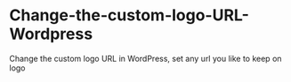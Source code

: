 # Change-the-custom-logo-URL-Wordpress
Change the custom logo URL in WordPress, set any url you like to keep on logo
